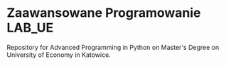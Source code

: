 # Zaawansowane Programowanie LAB_UE
Repository for Advanced Programming in Python on Master's Degree on University of Economy in Katowice.
